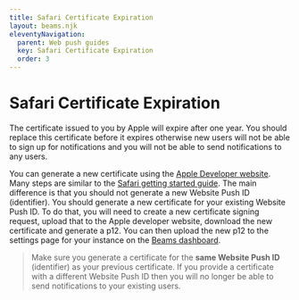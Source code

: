 ```yaml
---
title: Safari Certificate Expiration
layout: beams.njk
eleventyNavigation:
  parent: Web push guides
  key: Safari Certificate Expiration
  order: 3
---
```


# Safari Certificate Expiration

The certificate issued to you by Apple will expire after one year. You should replace this certificate before it expires otherwise new users will not be able to sign up for notifications and you will not be able to send notifications to any users.

You can generate a new certificate using the [Apple Developer website](https://developer.apple.com). Many steps are similar to the [Safari getting started guide](/docs/beams/getting-started/web/configure-safari). The main difference is that you should not generate a new Website Push ID (identifier). You should generate a new certificate for your existing Website Push ID. To do that, you will need to create a new certificate signing request, upload that to the Apple developer website, download the new certificate and generate a p12\. You can then upload the new p12 to the settings page for your instance on the [Beams dashboard](https://dashboard.pusher.com/beams).

> Make sure you generate a certificate for the **same Website Push ID** (identifier) as your previous certificate. If you provide a certificate with a different Website Push ID then you will no longer be able to send notifications to your existing users.

